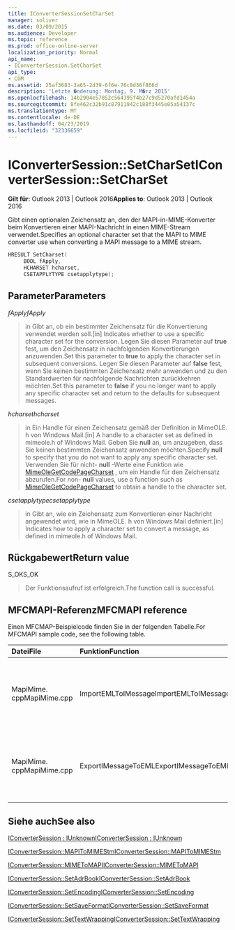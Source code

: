 ```yaml
---
title: IConverterSessionSetCharSet
manager: soliver
ms.date: 03/09/2015
ms.audience: Developer
ms.topic: reference
ms.prod: office-online-server
localization_priority: Normal
api_name:
- IConverterSession.SetCharSet
api_type:
- COM
ms.assetid: 25af3683-3a65-2d39-6f6e-76c8d36f866d
description: 'Letzte �nderung: Montag, 9. M�rz 2015'
ms.openlocfilehash: 14b2904e57852c564395f4b27c9d5270afd1454a
ms.sourcegitcommit: 8fe462c32b91c87911942c188f3445e85a54137c
ms.translationtype: MT
ms.contentlocale: de-DE
ms.lasthandoff: 04/23/2019
ms.locfileid: "32336659"
---
```

# <a name="iconvertersessionsetcharset"></a><span data-ttu-id="a5bc6-103">IConverterSession::SetCharSet</span><span class="sxs-lookup"><span data-stu-id="a5bc6-103">IConverterSession::SetCharSet</span></span>

  
  
<span data-ttu-id="a5bc6-104">**Gilt für**: Outlook 2013 | Outlook 2016</span><span class="sxs-lookup"><span data-stu-id="a5bc6-104">**Applies to**: Outlook 2013 | Outlook 2016</span></span> 
  
<span data-ttu-id="a5bc6-105">Gibt einen optionalen Zeichensatz an, den der MAPI-in-MIME-Konverter beim Konvertieren einer MAPI-Nachricht in einen MIME-Stream verwendet.</span><span class="sxs-lookup"><span data-stu-id="a5bc6-105">Specifies an optional character set that the MAPI to MIME converter use when converting a MAPI message to a MIME stream.</span></span>
  
```cpp
HRESULT SetCharset( 
     BOOL fApply, 
     HCHARSET hcharset, 
     CSETAPPLYTYPE csetapplytype); 
```

## <a name="parameters"></a><span data-ttu-id="a5bc6-106">Parameter</span><span class="sxs-lookup"><span data-stu-id="a5bc6-106">Parameters</span></span>

 <span data-ttu-id="a5bc6-107">_fApply_</span><span class="sxs-lookup"><span data-stu-id="a5bc6-107">_fApply_</span></span>
  
> <span data-ttu-id="a5bc6-108">in Gibt an, ob ein bestimmter Zeichensatz für die Konvertierung verwendet werden soll.</span><span class="sxs-lookup"><span data-stu-id="a5bc6-108">[in] Indicates whether to use a specific character set for the conversion.</span></span> <span data-ttu-id="a5bc6-109">Legen Sie diesen Parameter auf **true** fest, um den Zeichensatz in nachfolgenden Konvertierungen anzuwenden.</span><span class="sxs-lookup"><span data-stu-id="a5bc6-109">Set this parameter to **true** to apply the character set in subsequent conversions.</span></span> <span data-ttu-id="a5bc6-110">Legen Sie diesen Parameter auf **false** fest, wenn Sie keinen bestimmten Zeichensatz mehr anwenden und zu den Standardwerten für nachfolgende Nachrichten zurückkehren möchten.</span><span class="sxs-lookup"><span data-stu-id="a5bc6-110">Set this parameter to **false** if you no longer want to apply any specific character set and return to the defaults for subsequent messages.</span></span> 
    
 <span data-ttu-id="a5bc6-111">_hcharset_</span><span class="sxs-lookup"><span data-stu-id="a5bc6-111">_hcharset_</span></span>
  
> <span data-ttu-id="a5bc6-112">in Ein Handle für einen Zeichensatz gemäß der Definition in MimeOLE. h von Windows Mail.</span><span class="sxs-lookup"><span data-stu-id="a5bc6-112">[in] A handle to a character set as defined in mimeole.h of Windows Mail.</span></span> <span data-ttu-id="a5bc6-113">Geben Sie **null** an, um anzugeben, dass Sie keinen bestimmten Zeichensatz anwenden möchten.</span><span class="sxs-lookup"><span data-stu-id="a5bc6-113">Specify **null** to specify that you do not want to apply any specific character set.</span></span> <span data-ttu-id="a5bc6-114">Verwenden Sie für nicht- **null** -Werte eine Funktion wie [MimeOleGetCodePageCharset](https://msdn.microsoft.com/library/ms714746%28VS.85%29.aspx) , um ein Handle für den Zeichensatz abzurufen.</span><span class="sxs-lookup"><span data-stu-id="a5bc6-114">For non- **null** values, use a function such as [MimeOleGetCodePageCharset](https://msdn.microsoft.com/library/ms714746%28VS.85%29.aspx) to obtain a handle to the character set.</span></span> 
    
 <span data-ttu-id="a5bc6-115">_csetapplytype_</span><span class="sxs-lookup"><span data-stu-id="a5bc6-115">_csetapplytype_</span></span>
  
> <span data-ttu-id="a5bc6-116">in Gibt an, wie ein Zeichensatz zum Konvertieren einer Nachricht angewendet wird, wie in MimeOLE. h von Windows Mail definiert.</span><span class="sxs-lookup"><span data-stu-id="a5bc6-116">[in] Indicates how to apply a character set to convert a message, as defined in mimeole.h of Windows Mail.</span></span>
    
## <a name="return-value"></a><span data-ttu-id="a5bc6-117">Rückgabewert</span><span class="sxs-lookup"><span data-stu-id="a5bc6-117">Return value</span></span>

<span data-ttu-id="a5bc6-118">S_OK</span><span class="sxs-lookup"><span data-stu-id="a5bc6-118">S_OK</span></span>
  
> <span data-ttu-id="a5bc6-119">Der Funktionsaufruf ist erfolgreich.</span><span class="sxs-lookup"><span data-stu-id="a5bc6-119">The function call is successful.</span></span>
    
## <a name="mfcmapi-reference"></a><span data-ttu-id="a5bc6-120">MFCMAPI-Referenz</span><span class="sxs-lookup"><span data-stu-id="a5bc6-120">MFCMAPI reference</span></span>

<span data-ttu-id="a5bc6-121">Einen MFCMAP-Beispielcode finden Sie in der folgenden Tabelle.</span><span class="sxs-lookup"><span data-stu-id="a5bc6-121">For MFCMAPI sample code, see the following table.</span></span>
  
|<span data-ttu-id="a5bc6-122">**Datei**</span><span class="sxs-lookup"><span data-stu-id="a5bc6-122">**File**</span></span>|<span data-ttu-id="a5bc6-123">**Funktion**</span><span class="sxs-lookup"><span data-stu-id="a5bc6-123">**Function**</span></span>|<span data-ttu-id="a5bc6-124">**Comment**</span><span class="sxs-lookup"><span data-stu-id="a5bc6-124">**Comment**</span></span>|
|:-----|:-----|:-----|
|<span data-ttu-id="a5bc6-125">MapiMime. cpp</span><span class="sxs-lookup"><span data-stu-id="a5bc6-125">MapiMime.cpp</span></span>  <br/> |<span data-ttu-id="a5bc6-126">ImportEMLToIMessage</span><span class="sxs-lookup"><span data-stu-id="a5bc6-126">ImportEMLToIMessage</span></span>  <br/> |<span data-ttu-id="a5bc6-127">MFCMAPI verwendet MimeToMAPI, um eine EML-Datei in eine MAPI-Nachricht umzuwandeln.</span><span class="sxs-lookup"><span data-stu-id="a5bc6-127">MFCMAPI uses MimeToMAPI to convert an EML file to a MAPI message.</span></span>  <br/> |
|<span data-ttu-id="a5bc6-128">MapiMime. cpp</span><span class="sxs-lookup"><span data-stu-id="a5bc6-128">MapiMime.cpp</span></span>  <br/> |<span data-ttu-id="a5bc6-129">ExportIMessageToEML</span><span class="sxs-lookup"><span data-stu-id="a5bc6-129">ExportIMessageToEML</span></span>  <br/> |<span data-ttu-id="a5bc6-130">MFCMAPI verwendet MAPIToMIMEStm, um eine MAPI-Nachricht in eine EML-Datei umzuwandeln.</span><span class="sxs-lookup"><span data-stu-id="a5bc6-130">MFCMAPI uses MAPIToMIMEStm to convert a MAPI message to an EML file.</span></span>  <br/> |
   
## <a name="see-also"></a><span data-ttu-id="a5bc6-131">Siehe auch</span><span class="sxs-lookup"><span data-stu-id="a5bc6-131">See also</span></span>



[<span data-ttu-id="a5bc6-132">IConverterSession : IUnknown</span><span class="sxs-lookup"><span data-stu-id="a5bc6-132">IConverterSession : IUnknown</span></span>](iconvertersessioniunknown.md)
  
[<span data-ttu-id="a5bc6-133">IConverterSession::MAPIToMIMEStm</span><span class="sxs-lookup"><span data-stu-id="a5bc6-133">IConverterSession::MAPIToMIMEStm</span></span>](iconvertersession-mapitomimestm.md)
  
[<span data-ttu-id="a5bc6-134">IConverterSession::MIMEToMAPI</span><span class="sxs-lookup"><span data-stu-id="a5bc6-134">IConverterSession::MIMEToMAPI</span></span>](iconvertersession-mimetomapi.md)
  
[<span data-ttu-id="a5bc6-135">IConverterSession::SetAdrBook</span><span class="sxs-lookup"><span data-stu-id="a5bc6-135">IConverterSession::SetAdrBook</span></span>](iconvertersession-setadrbook.md)
  
[<span data-ttu-id="a5bc6-136">IConverterSession::SetEncoding</span><span class="sxs-lookup"><span data-stu-id="a5bc6-136">IConverterSession::SetEncoding</span></span>](iconvertersession-setencoding.md)
  
[<span data-ttu-id="a5bc6-137">IConverterSession::SetSaveFormat</span><span class="sxs-lookup"><span data-stu-id="a5bc6-137">IConverterSession::SetSaveFormat</span></span>](iconvertersession-setsaveformat.md)
  
[<span data-ttu-id="a5bc6-138">IConverterSession::SetTextWrapping</span><span class="sxs-lookup"><span data-stu-id="a5bc6-138">IConverterSession::SetTextWrapping</span></span>](iconvertersession-settextwrapping.md)

